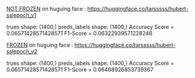  [NOT FROZEN](Not_Frozen.pdf)
on huguing face : https://huggingface.co/tarsssss/hubert-sslepoch_v1

trues shape: (1400,)
preds_labels shape: (1400,)
Accuracy Score = 0.06571428571428571
F1-Score = 0.06322939571228246



 [FROZEN](Frozen.pdf)
on huguing face : https://huggingface.co/tarsssss/hubert-sslepoch_v2

trues shape: (1400,)
preds_labels shape: (1400,)
Accuracy Score = 0.06571428571428571
F1-Score = 0.06468926853739367

